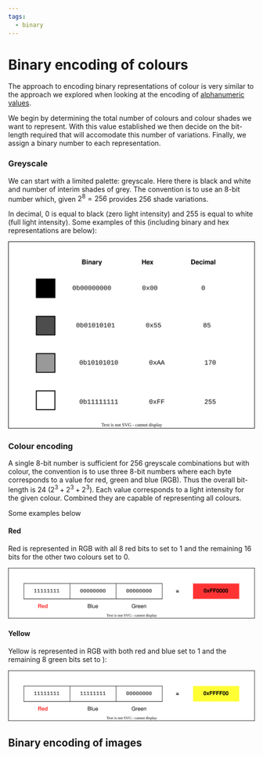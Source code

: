 ```yaml
---
tags:
  - binary
---
```


# Binary encoding of colours

The approach to encoding binary representations of colour is very similar to the
approach we explored when looking at the encoding of
[alphanumeric values](Text_encoding.md).

We begin by determining the total number of colours and colour shades we want to
represent. With this value established we then decide on the bit-length required
that will accomodate this number of variations. Finally, we assign a binary
number to each representation.

### Greyscale

We can start with a limited palette: greyscale. Here there is black and white
and number of interim shades of grey. The convention is to use an 8-bit number
which, given $2^8 = 256$ provides 256 shade variations.

In decimal, 0 is equal to black (zero light intensity) and 255 is equal to white
(full light intensity). Some examples of this (including binary and hex
representations are below):

![](/img/greyscale-encoding.svg)

### Colour encoding

A single 8-bit number is sufficient for 256 greyscale combinations but with
colour, the convention is to use three 8-bit numbers where each byte corresponds
to a value for red, green and blue (RGB). Thus the overall bit-length is 24
($2^3 + 2^3 + 2^3$). Each value corresponds to a light intensity for the given
colour. Combined they are capable of representing all colours.

Some examples below

#### Red

Red is represented in RGB with all 8 red bits to set to 1 and the remaining 16
bits for the other two colours set to 0.

![](/img/red-encoding.svg)

#### Yellow

Yellow is represented in RGB with both red and blue set to 1 and the remaining 8
green bits set to ):

![](/img/yellow-encoding.svg)

## Binary encoding of images
